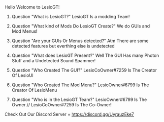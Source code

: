 Hello Welcome to LesioGT!

1. Question "What is LesioGT?" LesioGT Is a modding Team!

2. Question "What kind of Mods Do LesioGT Create?" We do GUIs and Mod Menus!

3. Question "Are your GUIs Or Menus detected?" Atm There are some detected features but everthing else is undetected

4. Question "What does LesioGT Present?" Well The GUI Has many Photon Stuff and a Undetected Sound Spammer!

5. Question "Who Created The GUI?" LesioCoOwner#7259 Is The Creator Of LesioUI

6. Question "Who Created The Mod Menu?" LesioOwner#6799 Is The Creator Of LesioMenu

7. Question "Who is in the LesioGT Team?" LesioOwner#6799 Is The Owner // LesioCoOwner#7259 Is The Co-Owner!

Check Out Our Discord Server = https://discord.gg/UyrauzEke7
